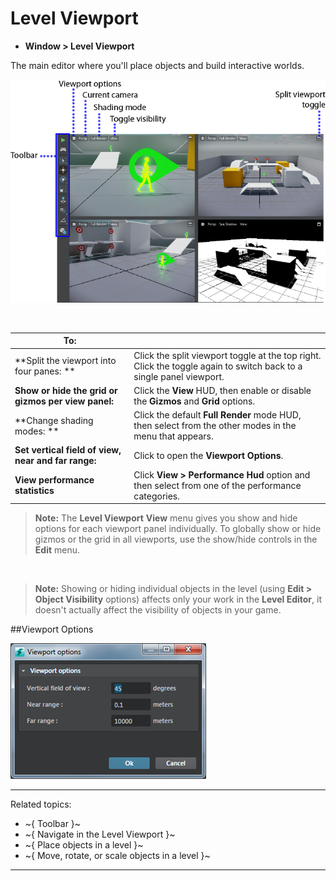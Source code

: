 # Level Viewport

- **Window > Level Viewport**

The main editor where you'll place objects and build interactive worlds.

![Level Viewport Overview](../../images/comp_level_viewport.png)


<br>

| To: |  |
| ------------- | ------------- |
| **Split the viewport into four panes: ** | Click the split viewport toggle at the top right. <br>Click the toggle again to switch back to a single panel viewport. |
| **Show or hide the grid or gizmos per view panel:**  | Click the **View** HUD, then enable or disable the **Gizmos** and **Grid** options.   |
| **Change shading modes: ** | Click the default **Full Render** mode HUD, then select from the other modes in the menu that appears.  |
| **Set vertical field of view, near and far range:**  | Click to open the **Viewport Options**.   |
| **View performance statistics**| Click **View > Performance Hud** option and then select from one of the performance categories. |

> **Note:** The **Level Viewport** **View** menu gives you show and hide options for each viewport panel individually. To globally show or hide gizmos or the grid in all viewports, use the show/hide controls in the **Edit** menu.

<br>

> **Note:** Showing or hiding individual objects in the level (using **Edit > Object Visibility** options) affects only your work in the **Level Editor**, it doesn't actually affect the visibility of objects in your game.

##Viewport Options

![Level Viewport Overview](../../images/viewport_options.png)


---
Related topics:
-	~{ Toolbar }~
-	~{ Navigate in the Level Viewport }~
-	~{ Place objects in a level }~
-	~{ Move, rotate, or scale objects in a level }~
---
